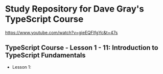 # Study Repository for Dave Gray's TypeScript Course
https://www.youtube.com/watch?v=gieEQFIfgYc&t=47s


## TypeScript Course - Lesson 1 - 11: Introduction to TypeScript Fundamentals

- Lesson 1: 